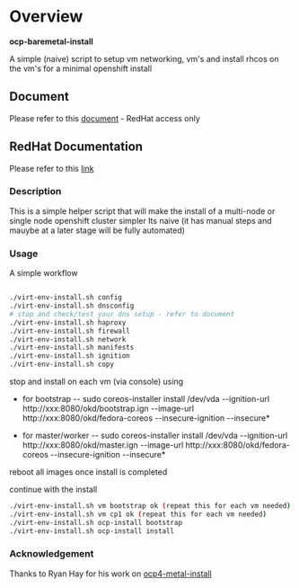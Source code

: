 # Overview 

**ocp-baremetal-install**

A simple (naive) script to setup vm networking, vm's and install rhcos on the vm's  for a minimal openshift install 

## Document

Please refer to this [document](https://docs.google.com/document/d/19QjzNBDRgNiTk-LGki_xpi-lv8i_LRgf3dpOHSQ-_YI/edit) - RedHat access only 

## RedHat Documentation

Please refer to this [link](https://docs.openshift.com/container-platform/4.7/installing/installing_bare_metal/installing-bare-metal.html)

### Description

This is a simple helper script that will make the install of a multi-node or single node openshift cluster simpler
Its naive (it has manual steps and mauybe at a  later stage will be fully automated)

### Usage

A simple workflow 

```sh

./virt-env-install.sh config
./virt-env-install.sh dnsconfig
# stop and check/test your dns setup - refer to document
./virt-env-install.sh haproxy
./virt-env-install.sh firewall
./virt-env-install.sh network
./virt-env-install.sh manifests
./virt-env-install.sh ignition
./virt-env-install.sh copy

```

stop and install on each vm (via console) using 

- for bootstrap
  -- sudo coreos-installer install /dev/vda --ignition-url http://xxx:8080/okd/bootstrap.ign --image-url http://xxx:8080/okd/fedora-coreos --insecure-ignition --insecure*

- for master/worker
  -- sudo coreos-installer install /dev/vda --ignition-url http://xxx:8080/okd/master.ign --image-url http://xxx:8080/okd/fedora-coreos --insecure-ignition --insecure*

reboot all images once install is completed

continue with the install 

```sh
./virt-env-install.sh vm bootstrap ok (repeat this for each vm needed)
./virt-env-install.sh vm cp1 ok (repeat this for each vm needed)
./virt-env-install.sh ocp-install bootstrap
./virt-env-install.sh ocp-install install


```

### Acknowledgement

Thanks to Ryan Hay for his work on [ocp4-metal-install](https://github.com/ryanhay/ocp4-metal-install") 
